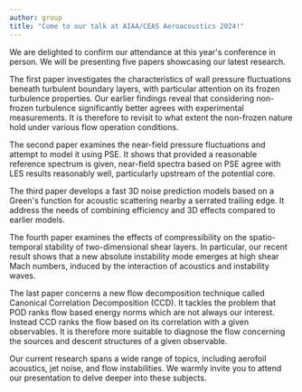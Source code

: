 ```yaml
---
author: group
title: "Come to our talk at AIAA/CEAS Aeroacoustics 2024!"
---
```


We are delighted to confirm our attendance at this year's conference in person. We will be presenting five papers showcasing our latest research.

The first paper investigates the characteristics of wall pressure fluctuations beneath turbulent boundary layers, with particular attention on its frozen turbulence properties. Our earlier findings reveal that considering non-frozen turbulence significantly better agrees with experimental measurements. It is therefore to revisit to what extent the non-frozen nature hold under various flow operation conditions.

The second paper examines the near-field pressure fluctuations and attempt to model it using PSE. It shows that provided a reasonable reference spectrum is given, near-field spectra based on PSE agree with LES results reasonably well, particularly upstream of the potential core.

 The third paper develops a fast 3D noise prediction models based on a Green's function for acoustic scattering nearby a serrated trailing edge. It address the needs of combining efficiency and 3D effects compared to earlier models. 

The fourth paper examines the effects of compressibility on the spatio-temporal stability of two-dimensional shear layers. In particular, our recent result shows that a new absolute instability mode emerges at high shear Mach numbers, induced by the interaction of acoustics and instability waves.

The last paper concerns a new flow decomposition technique called Canonical Correlation Decomposition (CCD). It tackles the problem that POD ranks flow based energy norms which are not always our interest. Instead CCD ranks the flow based on its correlation with a given observables. It is therefore more suitable to diagnose the flow concerning the sources and descent structures of a given observable.
 
Our current research spans a wide range of topics, including aerofoil acoustics, jet noise, and flow instabilities. We warmly invite you to attend our presentation to delve deeper into these subjects.

<!---Headings are cool
======

You can have many headings
======

Aren't headings cool?
------
--->
